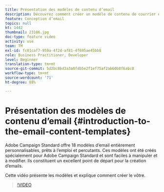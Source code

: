 ```yaml
---
title: Présentation des modèles de contenu d’email
description: Découvrez comment créer un modèle de contenu de courrier électronique.
feature: Conception d’email
topics: null
kt: 1442
thumbnail: 23106.jpg
doc-type: feature video
activity: use
team: TM
exl-id: fc01caf7-959a-4f2d-af81-4f695ae45bb8
role: Business Practitioner, Developer
level: Beginner
translation-type: tm+mt
source-git-commit: 5d2bc8bd3a3a0fdb5e2f1ef75af2ab60b8f6abc8
workflow-type: tm+mt
source-wordcount: '71'
ht-degree: 88%

---
```


# Présentation des modèles de contenu d’email {#introduction-to-the-email-content-templates}

Adobe Campaign Standard offre 18 modèles d’email entièrement personnalisables, prêts à l’emploi et percutants. Ces modèles ont été créés spécialement pour Adobe Campaign Standard et sont faciles à manipuler et à modifier. Ils constituent un excellent point de départ pour la création d’emails.

Cette vidéo présente les modèles et explique comment créer le vôtre.

>[!VIDEO](https://video.tv.adobe.com/v/23106?quality=12)
